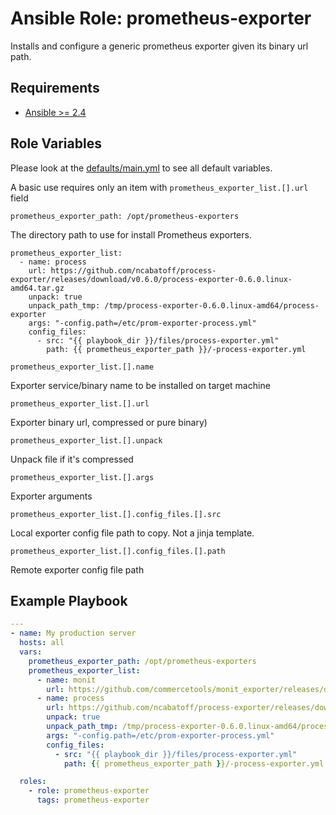 # Ansible Role: prometheus-exporter
Installs and configure a generic prometheus exporter given its binary url path.

## Requirements
- [Ansible >= 2.4](https://ansible.com/)

## Role Variables

Please look at the [defaults/main.yml](defaults/main.yml) to see all default variables.

A basic use requires only an item with `prometheus_exporter_list.[].url` field

    prometheus_exporter_path: /opt/prometheus-exporters

The directory path to use for install Prometheus exporters.


    prometheus_exporter_list:
      - name: process
        url: https://github.com/ncabatoff/process-exporter/releases/download/v0.6.0/process-exporter-0.6.0.linux-amd64.tar.gz
        unpack: true
        unpack_path_tmp: /tmp/process-exporter-0.6.0.linux-amd64/process-exporter
        args: "-config.path=/etc/prom-exporter-process.yml"
        config_files:
          - src: "{{ playbook_dir }}/files/process-exporter.yml"
            path: {{ prometheus_exporter_path }}/-process-exporter.yml

    prometheus_exporter_list.[].name

Exporter service/binary name to be installed on target machine

    prometheus_exporter_list.[].url

Exporter binary url, compressed or pure binary)

    prometheus_exporter_list.[].unpack

Unpack file if it's compressed

    prometheus_exporter_list.[].args

Exporter arguments

    prometheus_exporter_list.[].config_files.[].src

Local exporter config file path to copy. Not a jinja template.

    prometheus_exporter_list.[].config_files.[].path

Remote exporter config file path

## Example Playbook

```yml
---
- name: My production server
  hosts: all
  vars:
    prometheus_exporter_path: /opt/prometheus-exporters
    prometheus_exporter_list:
      - name: monit
        url: https://github.com/commercetools/monit_exporter/releases/download/v0.0.2/monit_exporter
      - name: process
        url: https://github.com/ncabatoff/process-exporter/releases/download/v0.6.0/process-exporter-0.6.0.linux-amd64.tar.gz
        unpack: true
        unpack_path_tmp: /tmp/process-exporter-0.6.0.linux-amd64/process-exporter
        args: "-config.path=/etc/prom-exporter-process.yml"
        config_files:
          - src: "{{ playbook_dir }}/files/process-exporter.yml"
            path: {{ prometheus_exporter_path }}/-process-exporter.yml

  roles:
    - role: prometheus-exporter
      tags: prometheus-exporter
```
